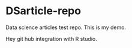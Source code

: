 # DSarticle-repo

Data science articles test repo.
This is my demo.

Hey git hub integration with R studio.
